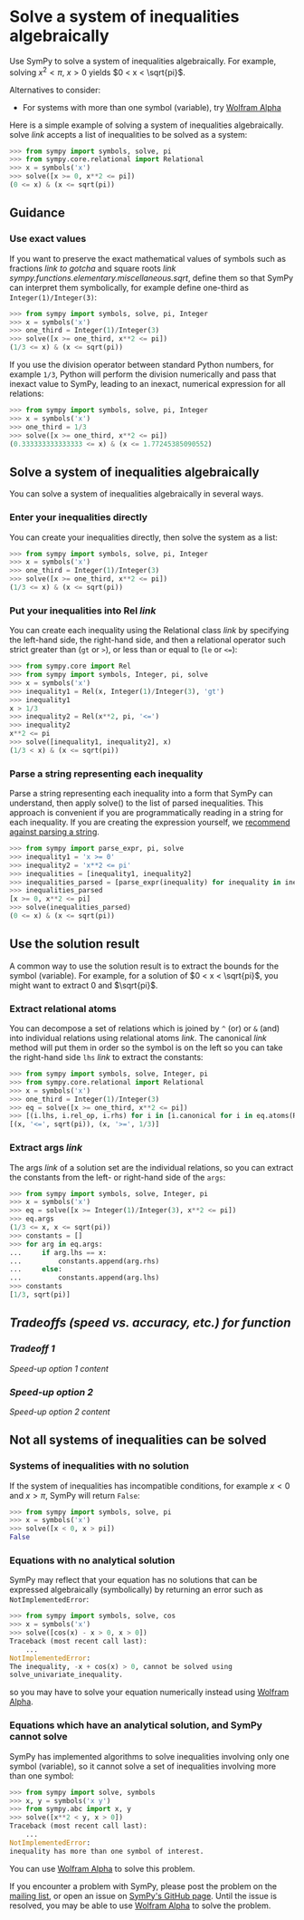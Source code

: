 # Solve a system of inequalities algebraically

Use SymPy to solve a system of inequalities algebraically. For example, solving
$x^2 < \pi$, $x > 0$ yields $0 < x < \sqrt{pi}$.

Alternatives to consider:
- For systems with more than one symbol (variable), try [Wolfram
Alpha](https://www.wolframalpha.com/)

Here is a simple example of solving a system of inequalities algebraically.
solve *link* accepts a list of inequalities to be solved as a system:

```py
>>> from sympy import symbols, solve, pi
>>> from sympy.core.relational import Relational
>>> x = symbols('x')
>>> solve([x >= 0, x**2 <= pi])
(0 <= x) & (x <= sqrt(pi))
```

## Guidance

### Use exact values

If you want to preserve the exact mathematical values of symbols such as
fractions *link to gotcha* and square roots *link
sympy.functions.elementary.miscellaneous.sqrt*, define them so that SymPy can
interpret them symbolically, for example define one-third as
`Integer(1)/Integer(3)`:

```py
>>> from sympy import symbols, solve, pi, Integer
>>> x = symbols('x')
>>> one_third = Integer(1)/Integer(3)
>>> solve([x >= one_third, x**2 <= pi])
(1/3 <= x) & (x <= sqrt(pi))
```

If you use the division operator between standard Python numbers, for example
`1/3`, Python will perform the division numerically and pass that inexact value to SymPy,
leading to an inexact, numerical expression for all relations:

```py
>>> from sympy import symbols, solve, pi, Integer
>>> x = symbols('x')
>>> one_third = 1/3
>>> solve([x >= one_third, x**2 <= pi])
(0.333333333333333 <= x) & (x <= 1.77245385090552)
```

## Solve a system of inequalities algebraically

You can solve a system of inequalities algebraically in several ways.

### Enter your inequalities directly

You can create your inequalities directly, then solve the system as a list:

```py
>>> from sympy import symbols, solve, pi, Integer
>>> x = symbols('x')
>>> one_third = Integer(1)/Integer(3)
>>> solve([x >= one_third, x**2 <= pi])
(1/3 <= x) & (x <= sqrt(pi))
```

### Put your inequalities into Rel *link*

You can create each inequality using the Relational class *link* by specifying
the left-hand side, the right-hand side, and then a relational operator such
strict greater than (`gt` or `>`), or less than or equal to (`le` or `<=`):

```py
>>> from sympy.core import Rel
>>> from sympy import symbols, Integer, pi, solve
>>> x = symbols('x')
>>> inequality1 = Rel(x, Integer(1)/Integer(3), 'gt')
>>> inequality1
x > 1/3
>>> inequality2 = Rel(x**2, pi, '<=')
>>> inequality2
x**2 <= pi
>>> solve([inequality1, inequality2], x)
(1/3 < x) & (x <= sqrt(pi))
```

### Parse a string representing each inequality

Parse a string representing each inequality into a form that SymPy can
understand, then apply solve() to the list of parsed inequalities. This approach
is convenient if you are programmatically reading in a string for each
inequality. If you are creating the expression yourself, we [recommend against
parsing a
string](https://github.com/sympy/sympy/wiki/Idioms-and-Antipatterns#strings-as-input).

```py
>>> from sympy import parse_expr, pi, solve
>>> inequality1 = 'x >= 0'
>>> inequality2 = 'x**2 <= pi'
>>> inequalities = [inequality1, inequality2]
>>> inequalities_parsed = [parse_expr(inequality) for inequality in inequalities]
>>> inequalities_parsed
[x >= 0, x**2 <= pi]
>>> solve(inequalities_parsed)
(0 <= x) & (x <= sqrt(pi))
```

## Use the solution result

A common way to use the solution result is to extract the bounds for the symbol
(variable). For example, for a solution of $0 < x < \sqrt{pi}$, you might want
to extract $0$ and $\sqrt{pi}$.

### Extract relational atoms

You can decompose a set of relations which is joined by `^` (or) or `&` (and)
into individual relations using relational atoms *link*. The canonical *link*
method will put them in order so the symbol is on the left so you can take the
right-hand side `lhs` *link* to extract the constants:

```py
>>> from sympy import symbols, solve, Integer, pi
>>> from sympy.core.relational import Relational
>>> x = symbols('x')
>>> one_third = Integer(1)/Integer(3)
>>> eq = solve([x >= one_third, x**2 <= pi])
>>> [(i.lhs, i.rel_op, i.rhs) for i in [i.canonical for i in eq.atoms(Relational)]]
[(x, '<=', sqrt(pi)), (x, '>=', 1/3)]
```

### Extract args *link*

The args *link* of a solution set are the individual relations, so you can
extract the constants from the left- or right-hand side of the `args`:

```py
>>> from sympy import symbols, solve, Integer, pi
>>> x = symbols('x')
>>> eq = solve([x >= Integer(1)/Integer(3), x**2 <= pi])
>>> eq.args
(1/3 <= x, x <= sqrt(pi))
>>> constants = []
>>> for arg in eq.args:
...     if arg.lhs == x:
...         constants.append(arg.rhs)
...     else:
...         constants.append(arg.lhs)
>>> constants
[1/3, sqrt(pi)]
```

## *Tradeoffs (speed vs. accuracy, etc.) for function*

### *Tradeoff 1*

*Speed-up option 1 content*

### *Speed-up option 2*

*Speed-up option 2 content*

## Not all systems of inequalities can be solved

### Systems of inequalities with no solution

If the system of inequalities has incompatible conditions, for example $x < 0$
and $x > \pi$, SymPy will return `False`:

```py
>>> from sympy import symbols, solve, pi
>>> x = symbols('x')
>>> solve([x < 0, x > pi])
False
```

### Equations with no analytical solution

SymPy may reflect that your equation has no solutions that can be expressed
algebraically (symbolically) by returning an error such as
`NotImplementedError`:

```py
>>> from sympy import symbols, solve, cos
>>> x = symbols('x')
>>> solve([cos(x) - x > 0, x > 0])
Traceback (most recent call last):
    ...
NotImplementedError: 
The inequality, -x + cos(x) > 0, cannot be solved using
solve_univariate_inequality.
```

so you may have to solve your equation numerically instead using [Wolfram
Alpha](https://www.wolframalpha.com/input?i2d=true&i=solve%5C%2840%29cos%5C%2840%29x%5C%2841%29+-+x+%3E+0+and+++x%3E0%5C%2844%29x%5C%2841%29).

### Equations which have an analytical solution, and SymPy cannot solve

SymPy has implemented algorithms to solve inequalities involving only one symbol
(variable), so it cannot solve a set of inequalities involving more than one
symbol:

```py
>>> from sympy import solve, symbols
>>> x, y = symbols('x y')
>>> from sympy.abc import x, y
>>> solve([x**2 < y, x > 0])
Traceback (most recent call last):
    ...
NotImplementedError: 
inequality has more than one symbol of interest.
```

You can use [Wolfram
Alpha](https://www.wolframalpha.com/input?i2d=true&i=solve%5C%2840%29Power%5Bx%2C2%5D+%3C+y+and+++x%3E0%5C%2844%29x%5C%2841%29)
to solve this problem.

If you encounter a problem with SymPy, please post the problem on the [mailing
list](https://groups.google.com/g/sympy), or open an issue on [SymPy's GitHub
page](https://github.com/sympy/sympy/issues). Until the issue is resolved, you
may be able to use [Wolfram
Alpha](https://www.wolframalpha.com/input?i2d=true&i=solve%5C%2840%29Power%5Bx%2C2%5D+%3C+y+and+++x%3E0%5C%2844%29x%5C%2841%29)
to solve the problem.
